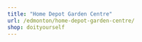 ```yaml
---
title: "Home Depot Garden Centre"
url: /edmonton/home-depot-garden-centre/
shop: doityourself
---
```

